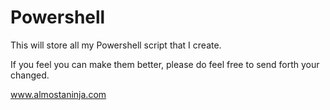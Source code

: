 # Powershell

This will store all my Powershell script that I create. 

If you feel you can make them better, please do feel free to send forth your changed. 

www.almostaninja.com